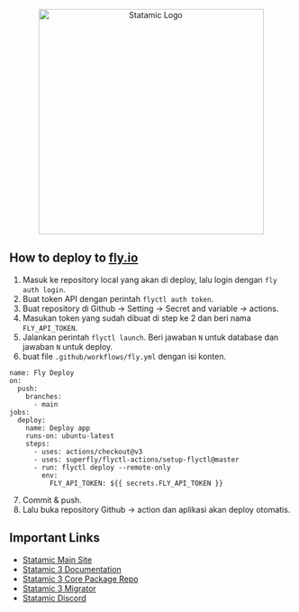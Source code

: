 <p align="center"><img src="https://statamic.com/assets/branding/Statamic-Logo+Wordmark-Rad.svg" width="400" alt="Statamic Logo" /></p>

## How to deploy to [fly.io](https://fly.io/)

1. Masuk ke repository local yang akan di deploy, lalu login dengan `fly auth login`.
2. Buat token API dengan perintah `flyctl auth token`.
3. Buat repository di Github -> Setting -> Secret and variable -> actions.
4. Masukan token yang sudah dibuat di step ke 2 dan beri nama `FLY_API_TOKEN`.
5. Jalankan perintah `flyctl launch`. Beri jawaban `N` untuk database dan jawaban `N` untuk deploy.
6. buat file `.github/workflows/fly.yml` dengan isi konten.

```
name: Fly Deploy
on:
  push:
    branches:
      - main
jobs:
  deploy:
    name: Deploy app
    runs-on: ubuntu-latest
    steps:
      - uses: actions/checkout@v3
      - uses: superfly/flyctl-actions/setup-flyctl@master
      - run: flyctl deploy --remote-only
        env:
          FLY_API_TOKEN: ${{ secrets.FLY_API_TOKEN }}

```

7. Commit & push.
8. Lalu buka repository Github -> action dan aplikasi akan deploy otomatis.

## Important Links

- [Statamic Main Site](https://statamic.com)
- [Statamic 3 Documentation][docs]
- [Statamic 3 Core Package Repo][cms-repo]
- [Statamic 3 Migrator](https://github.com/statamic/migrator)
- [Statamic Discord][discord]

[docs]: https://statamic.dev/
[discord]: https://statamic.com/discord
[contribution]: https://github.com/statamic/cms/blob/master/CONTRIBUTING.md
[cms-repo]: https://github.com/statamic/cms
